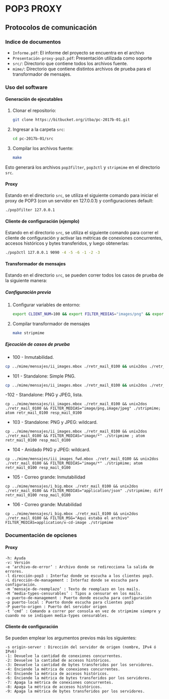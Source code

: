 
# POP3 PROXY
## Protocolos de comunicación

### Indice de documentos

- `Informe.pdf`: El informe del proyecto se encuentra en el archivo
- `Presentación-proxy-pop3.pdf`: Presentación utilizada como soporte
- `src/`: Directorio que contiene todos los archivos fuente.
- `mime/`: Directorio que contiene distintos archivos de prueba para el transformador de mensajes.

### Uso del software

#### Generación de ejecutables

1. Clonar el repositorio:
   ```bash  
   git clone https://bitbucket.org/itba/pc-2017b-01.git  
   ```

2. Ingresar a la carpeta `src`:
   ```bash  
   cd pc-2017b-01/src  
   ```

3. Compilar los archivos fuente:
   ```bash  
   make  
   ```

Esto generará los archivos `pop3filter`, `pop3ctl` y `stripmime` en el directorio `src`.

#### Proxy
Estando en el directorio `src`, se utiliza el siguiente comando para iniciar el proxy de POP3 (con un servidor en 127.0.0.1) y configuraciones default:

```bash
./pop3filter 127.0.0.1
```

#### Cliente de configuración (ejemplo)
Estando en el directorio `src`, se utiliza el siguiente comando para correr el cliente de configuración y activar las métricas de conexiones concurrentes, accesos históricos y bytes transferidos, y luego obtenerlas:

```bash
./pop3ctl 127.0.0.1 9090 -4 -5 -6 -1 -2 -3
```

#### Transformador de mensajes
Estando en el directorio `src`, se pueden correr todos los casos de prueba de la siguiente manera:

##### Configuración previa
1. Configurar variables de entorno:
   ```bash  
   export CLIENT_NUM=100 && export FILTER_MEDIAS="images/png" && export FILTER_MSG="Parte reemplazada." && export POP3FILTER_VERSION=0.0 && export POP3_USERNAME=foo && export POP3_SERVER=bar  
   ```

2. Compilar transformador de mensajes
   ```bash  
   make stripmime  
   ```

##### Ejecución de casos de prueba

- 100 - Inmutabilidad.

```bash
cp ../mime/mensajes/ii_images.mbox ./retr_mail_0100 && unix2dos ./retr_mail_0100 && FILTER_MEDIAS="application/json" ./stripmime && diff retr_mail_0100 resp_mail_0100
```

- 101 - Standalone: Simple PNG.

```bash
cp ../mime/mensajes/ii_images.mbox ./retr_mail_0100 && unix2dos ./retr_mail_0100 && FILTER_MEDIAS="image/png" ./stripmime; diff retr_mail_0100 resp_mail_0100
```

-102 - Standalone: PNG y JPEG, lista.

```
cp ../mime/mensajes/ii_images.mbox ./retr_mail_0100 && unix2dos ./retr_mail_0100 && FILTER_MEDIAS="image/png,image/jpeg" ./stripmime; atom retr_mail_0100 resp_mail_0100
```

- 103 - Standalone: PNG y JPEG: wildcard.

```
cp ../mime/mensajes/ii_images.mbox ./retr_mail_0100 && unix2dos ./retr_mail_0100 && FILTER_MEDIAS="image/*" ./stripmime ; atom retr_mail_0100 resp_mail_0100
```

- 104 - Anidado PNG y JPEG: wildcard.

```
cp ../mime/mensajes/iii_images_fwd.mbox ./retr_mail_0100 && unix2dos ./retr_mail_0100 && FILTER_MEDIAS="image/*" ./stripmime; atom retr_mail_0100 resp_mail_0100 
```

- 105 - Correo grande: Inmutabilidad

```
cp ../mime/mensajes/i_big.mbox ./retr_mail_0100 && unix2dos ./retr_mail_0100 && FILTER_MEDIAS="application/json" ./stripmime; diff retr_mail_0100 resp_mail_0100
```
- 106 - Correo grande: Mutabilidad

```
cp ../mime/mensajes/i_big.mbox ./retr_mail_0100 && unix2dos ./retr_mail_0100 && FILTER_MSG="Aqui estaba el archivo" FILTER_MEDIAS=application/x-cd-image ./stripmime
```

### Documentación de opciones

#### Proxy

```
-h: Ayuda
-v: Versión
-e ‘archivo-de-error’ : Archivo donde se redirecciona la salida de errores.
-l dirección-pop3 : Interfaz donde se escucha a los clientes pop3.
-L dirección-de-management : Interfaz donde se escucha para configuración.
-m ‘mensaje-de-reemplazo’ : Texto de reemplazo en los mails.
-M ‘media-types-censurables’ : Tipos a censurar en los mails.
-o puerto-de-management : Puerto donde escucha para configuración
-p puerto-local : Puerto donde escucha para clientes pop3
-P puerto-origen : Puerto del servidor origen
-t ‘cmd’ : Comando a correr por consola en vez de stripmime siempre y cuando no se indiquen media-types censurables.
```

#### Cliente de configuración

Se pueden emplear los argumentos previos más los siguientes:
```
-s origin-server : Dirección del servidor de origen (nombre, IPv4 ó IPv6)
-1: Devuelve la cantidad de conexiones concurrentes.
-2: Devuelve la cantidad de accesos históricos.
-3: Devuelve la cantidad de bytes transferidos por los servidores.
-4: Enciende la métrica de conexiones concurrentes.
-5: Enciende la métrica de accesos históricos.
-6: Enciende la métrica de bytes transferidos por los servidores.
-7: Apaga la métrica de conexiones concurrentes.
-8: Apaga la métrica de accesos históricos.
-9: Apaga la métrica de bytes transferidos por los servidores.

```
